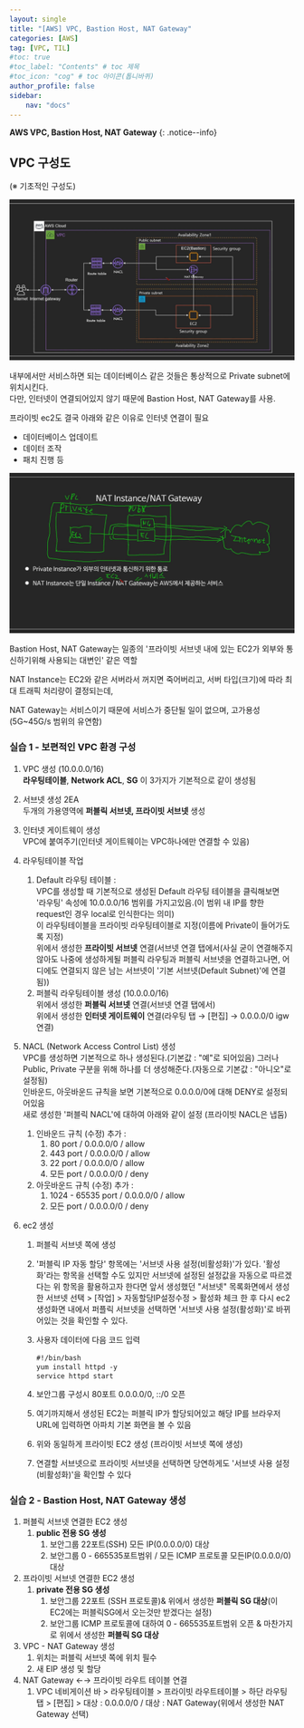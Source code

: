 ```yaml
---
layout: single
title: "[AWS] VPC, Bastion Host, NAT Gateway"
categories: [AWS]
tag: [VPC, TIL]
#toc: true
#toc_label: "Contents" # toc 제목
#toc_icon: "cog" # toc 아이콘(톱니바퀴)
author_profile: false
sidebar:
    nav: "docs"
---
```




**AWS VPC, Bastion Host, NAT Gateway** 
{: .notice--info}



## VPC 구성도

(※ 기초적인 구성도)

![youtu.be-lqnncuQgz28](../../images/2022-11-14-AWS-VPC/youtu.be-lqnncuQgz28.jpg)

내부에서만 서비스하면 되는 데이터베이스 같은 것들은 통상적으로 Private subnet에 위치시킨다.  
다만, 인터넷이 연결되어있지 않기 때문에 Bastion Host, NAT Gateway를 사용.

프라이빗 ec2도 결국 아래와 같은 이유로 인터넷 연결이 필요

- 데이터베이스 업데이트
- 데이터 조작
- 패치 진행 등



![youtu.be-lqnncuQgz28 (1)](../../images/2022-11-14-AWS-VPC/youtu.be-lqnncuQgz28%20(1).jpg)

Bastion Host, NAT Gateway는 일종의 '프라이빗 서브넷 내에 있는 EC2가 외부와 통신하기위해 사용되는 대변인' 같은 역할

NAT Instance는 EC2와 같은 서버라서 꺼지면 죽어버리고, 서버 타입(크기)에 따라 최대 트래픽 처리량이 결정되는데,

NAT Gateway는 서비스이기 때문에 서비스가 중단될 일이 없으며, 고가용성(5G~45G/s 범위의 유연함)



### 실습 1 - 보편적인 VPC 환경 구성

1. VPC 생성 (10.0.0.0/16)  
    **라우팅테이블**, **Network ACL**, **SG** 이 3가지가 기본적으로 같이 생성됨

2. 서브넷 생성 2EA  
   두개의 가용영역에 **퍼블릭 서브넷, 프라이빗 서브넷** 생성

3. 인터넷 게이트웨이 생성  
   VPC에 붙여주기(인터넷 게이트웨이는 VPC하나에만 연결할 수 있음)

4. 라우팅테이블 작업
   1. Default 라우팅 테이블 :  
      VPC를 생성할 때 기본적으로 생성된 Default 라우팅 테이블을 클릭해보면  
      '라우팅' 속성에 10.0.0.0/16 범위를 가지고있음.(이 범위 내 IP를 향한 request인 경우 local로 인식한다는 의미)   
      이 라우팅테이블을 프라이빗 라우팅테이블로 지정(이름에 Private이 들어가도록 지정)  
      위에서 생성한 **프라이빗 서브넷** 연결(서브넷 연결 탭에서(사실 굳이 연결해주지 않아도 나중에 생성하게될 퍼블릭 라우팅과 퍼블릭 서브넷을 연결하고나면, 어디에도 연결되지 않은 남는 서브넷이 '기본 서브넷(Default Subnet)'에 연결됨))  
   2. 퍼블릭 라우팅테이블 생성 (10.0.0.0/16)  
      위에서 생성한 **퍼블릭 서브넷** 연결(서브넷 연결 탭에서)  
      위에서 생성한 **인터넷 게이트웨이** 연결(라우팅 탭 → [편집] → 0.0.0.0/0 igw 연결)
   
5. NACL (Network Access Control List) 생성  
    VPC를 생성하면 기본적으로 하나 생성된다.(기본값 : "예"로 되어있음) 그러나 Public, Private 구분을 위해 하나를 더 생성해준다.(자동으로 기본값 : "아니오"로 설정됨)  
    인바운드, 아웃바운드 규칙을 보면 기본적으로 0.0.0.0/0에 대해 DENY로 설정되어있음  
    새로 생성한 '퍼블릭 NACL'에 대하여 아래와 같이 설정 (프라이빗 NACL은 냅둠)
    
    1. 인바운드 규칙 (수정) 추가 :
        1. 80 port / 0.0.0.0/0 / allow
        2. 443 port / 0.0.0.0/0 / allow
        3. 22 port / 0.0.0.0/0 / allow
        4. 모든 port / 0.0.0.0/0 / deny
    2. 아웃바운드 규칙 (수정) 추가 :
        1. 1024 - 65535 port / 0.0.0.0/0 / allow
        2. 모든 port / 0.0.0.0/0 / deny
    
6. ec2 생성  

    1. 퍼블릭 서브넷 쪽에 생성  

    2. '퍼블릭 IP 자동 할당' 항목에는 '서브넷 사용 설정(비활성화)'가 있다. '활성화'라는 항목을 선택할 수도 있지만 서브넷에 설정된 설정값을 자동으로 따르겠다는 위 항목을 활용하고자 한다면 앞서 생성했던 "서브넷" 목록화면에서 생성한 서브넷 선택 > [작업] > 자동할당IP설정수정 > 활성화 체크 한 후 다시 ec2 생성화면 내에서 퍼플릭 서브넷을 선택하면 '서브넷 사용 설정(활성화)'로 바뀌어있는 것을 확인할 수 있다.

    3. 사용자 데이터에 다음 코드 입력
        ```shell
        #!/bin/bash
        yum install httpd -y
        service httpd start
        ```

    4. 보안그룹 구성시 80포트 0.0.0.0/0, ::/0 오픈

    5. 여기까지해서 생성된 EC2는 퍼블릭 IP가 할당되어있고 해당 IP를 브라우저 URL에 입력하면 아파치 기본 화면을 볼 수 있음

    6. 위와 동일하게 프라이빗 EC2 생성 (프라이빗 서브넷 쪽에 생성)

    7. 연결할 서브넷으로 프라이빗 서브넷을 선택하면 당연하게도 '서브넷 사용 설정(비활성화)'을 확인할 수 있다



### 실습 2 - Bastion Host, NAT Gateway 생성

1. 퍼블릭 서브넷 연결한 EC2 생성
   1. **public 전용 SG 생성**
      1. 보안그룹 22포트(SSH) 모든 IP(0.0.0.0/0) 대상
      2. 보안그룹 0 - 665535포트범위 / 모든 ICMP 프로토콜 모든IP(0.0.0.0/0) 대상
2. 프라이빗 서브넷 연결한 EC2 생성
   1. **private 전용 SG 생성**
      1. 보안그룹 22포트 (SSH 프로토콜)& 위에서 생성한 **퍼블릭 SG 대상**(이 EC2에는 퍼블릭SG에서 오는것만 받겠다는 설정)
      2. 보안그룹 ICMP 프로토콜에 대하여 0 - 665535포트범위 오픈 & 마찬가지로 위에서 생성한 **퍼블릭 SG 대상**
3. VPC - NAT Gateway 생성
   1. 위치는 퍼블릭 서브넷 쪽에 위치 필수
   2. 새 EIP 생성 및 할당
4. NAT Gateway ←→ 프라이빗 라우트 테이블 연결
   1. VPC 네비게이션 바 > 라우팅테이블 > 프라이빗 라우트테이블 > 하단 라우팅 탭 > [편집] > 대상 : 0.0.0.0/0 / 대상 : NAT Gateway(위에서 생성한 NAT Gateway 선택)